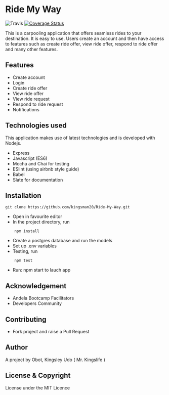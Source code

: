# Ride My Way
![Travis](https://travis-ci.org/kingsman20/Ride-My-Way.svg?branch=develop)
[![Coverage Status](https://coveralls.io/repos/github/kingsman20/Ride-My-Way/badge.svg?branch=develop)](https://coveralls.io/github/kingsman20/Ride-My-Way?branch=develop)

This is a carpooling application that offers seamless rides to your destination. It is easy to use. Users create an account and then have access to features such as create ride offer, view ride offer, respond to ride offer and many other features.

## Features
* Create account
* Login
* Create ride offer
* View ride offer
* View ride request
* Respond to ride request
* Notifications

## Technologies used
This application makes use of latest technologies and is developed with Nodejs. 
* Express
* Javascript (ES6)
* Mocha and Chai for testing
* ESlint (using airbnb style guide)
* Babel 
* Slate for documentation

## Installation

```
git clone https://github.com/kingsman20/Ride-My-Way.git
```
* Open in favourite editor
* In the project directory, run 
```
	npm install
```
* Create a postgres database and run the models
* Set up .env variables
* Testing, run 
```
	npm test
```
* Run: npm start to lauch app

## Acknowledgement
* Andela Bootcamp Facilitators
* Developers Community

## Contributing
* Fork project and raise a Pull Request

## Author
A project by Obot, Kingsley Udo ( Mr. Kingslife )

## License & Copyright
License under the MIT Licence
